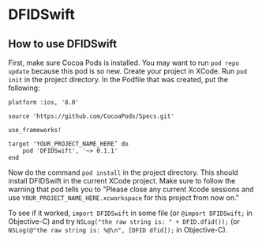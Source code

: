 # DFIDSwift
## How to use DFIDSwift
First, make sure Cocoa Pods is installed. You may want to run `pod repo update` because this pod is so new. Create your project in XCode. Run `pod init` in the project directory. In the Podfile that was created, put the following:

    platform :ios, '8.0'

    source 'https://github.com/CocoaPods/Specs.git'

    use_frameworks!

    target 'YOUR_PROJECT_NAME_HERE’ do
        pod 'DFIDSwift', '~> 0.1.1'
    end
    
Now do the command `pod install` in the project directory. This should install DFIDSwift in the current XCode project. Make sure to follow the warning that pod tells you to "Please close any current Xcode sessions and use `YOUR_PROJECT_NAME_HERE.xcworkspace` for this project from now on."

To see if it worked, `import DFIDSwift` in some file (or `@import DFIDSwift;` in Objective-C) and try `NSLog("the raw string is: " + DFID.dfid());` (or `NSLog(@"the raw string is: %@\n", [DFID dfid]);` in Objective-C).

